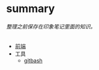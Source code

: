 # summary
###### 整理之前保存在印象笔记里面的知识。
* [前端](frontEnd/README.md "前端页面")
* 工具
  * [gitbash](tools/gitbash.md)